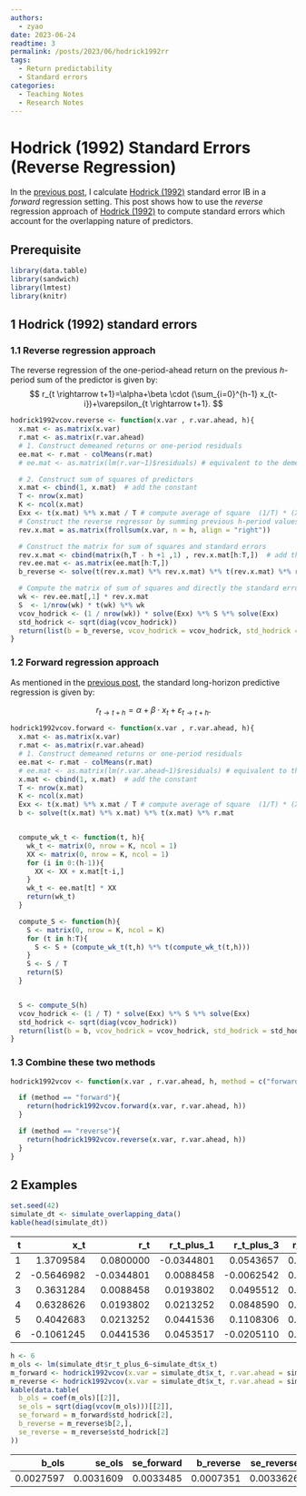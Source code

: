 ```yaml
---
authors:
  - zyao
date: 2023-06-24
readtime: 3
permalink: /posts/2023/06/hodrick1992rr
tags:
  - Return predictability
  - Standard errors
categories:
  - Teaching Notes
  - Research Notes
---
```


# Hodrick (1992) Standard Errors (Reverse Regression)

In the [previous post](https://www.zhongweiyao.com/posts/2023/06/hodrick1992), I calculate [Hodrick (1992)](https://academic.oup.com/rfs/article-abstract/5/3/357/1576229) standard error IB in a *forward* regression setting. This post shows how to use the *reverse* regression approach of [Hodrick (1992)](https://academic.oup.com/rfs/article-abstract/5/3/357/1576229) to compute standard errors which account for the overlapping nature of predictors.

<!-- more -->

## Prerequisite

```r
library(data.table)
library(sandwich)
library(lmtest)
library(knitr)
```

## 1 Hodrick (1992) standard errors

### 1.1 Reverse regression approach

The reverse regression of the one-period-ahead return on the previous
$h$-period sum of the predictor is given by:
$$
r_{t \rightarrow t+1}=\alpha+\beta \cdot (\sum_{i=0}^{h-1} x_{t-i})+\varepsilon_{t \rightarrow t+1}.
$$

```r
hodrick1992vcov.reverse <- function(x.var , r.var.ahead, h){
  x.mat <- as.matrix(x.var)
  r.mat <- as.matrix(r.var.ahead)
  # 1. Construct demeaned returns or one-period residuals
  ee.mat <- r.mat - colMeans(r.mat) 
  # ee.mat <- as.matrix(lm(r.var~1)$residuals) # equivalent to the demeaned returns

  # 2. Construct sum of squares of predictors
  x.mat <- cbind(1, x.mat)  # add the constant
  T <- nrow(x.mat)
  K <- ncol(x.mat)
  Exx <- t(x.mat) %*% x.mat / T # compute average of square  (1/T) * (X'X)
  # Construct the reverse regressor by summing previous h-period values 
  rev.x.mat = as.matrix(frollsum(x.var, n = h, align = "right"))

  # Construct the matrix for sum of squares and standard errors
  rev.x.mat <- cbind(matrix(h,T - h +1 ,1) , rev.x.mat[h:T,])  # add the constant and get rid of NAs
  rev.ee.mat <- as.matrix(ee.mat[h:T,])
  b_reverse <- solve(t(rev.x.mat) %*% rev.x.mat) %*% t(rev.x.mat) %*% r.mat[h:T,]

  # Compute the matrix of sum of squares and directly the standard errors
  wk <- rev.ee.mat[,1] * rev.x.mat
  S  <- 1/nrow(wk) * t(wk) %*% wk
  vcov_hodrick <- (1 / nrow(wk)) * solve(Exx) %*% S %*% solve(Exx)
  std_hodrick <- sqrt(diag(vcov_hodrick))
  return(list(b = b_reverse, vcov_hodrick = vcov_hodrick, std_hodrick = std_hodrick, Nobs = nrow(wk)))
}
```

### 1.2 Forward regression approach

As mentioned in the [previous post](https://www.zhongweiyao.com/posts/2023/06/hodrick1992), the standard long-horizon predictive regression is given by:

$$
r_{t \rightarrow t+h}=\alpha+\beta \cdot x_t+\varepsilon_{t \rightarrow t+h}.
$$

```r
hodrick1992vcov.forward <- function(x.var , r.var.ahead, h){
  x.mat <- as.matrix(x.var)
  r.mat <- as.matrix(r.var.ahead)
  # 1. Construct demeaned returns or one-period residuals
  ee.mat <- r.mat - colMeans(r.mat) 
  # ee.mat <- as.matrix(lm(r.var.ahead~1)$residuals) # equivalent to the demeaned returns
  x.mat <- cbind(1, x.mat)  # add the constant
  T <- nrow(x.mat)
  K <- ncol(x.mat)
  Exx <- t(x.mat) %*% x.mat / T # compute average of square  (1/T) * (X'X)
  b <- solve(t(x.mat) %*% x.mat) %*% t(x.mat) %*% r.mat


  compute_wk_t <- function(t, h){
    wk_t <- matrix(0, nrow = K, ncol = 1)
    XX <- matrix(0, nrow = K, ncol = 1)
    for (i in 0:(h-1)){
      XX <- XX + x.mat[t-i,]
    }
    wk_t <- ee.mat[t] * XX
    return(wk_t)
  }

  compute_S <- function(h){
    S <- matrix(0, nrow = K, ncol = K)
    for (t in h:T){
      S <- S + (compute_wk_t(t,h) %*% t(compute_wk_t(t,h)))
    }
    S <- S / T
    return(S)
  }


  S <- compute_S(h)
  vcov_hodrick <- (1 / T) * solve(Exx) %*% S %*% solve(Exx)
  std_hodrick <- sqrt(diag(vcov_hodrick))
  return(list(b = b, vcov_hodrick = vcov_hodrick, std_hodrick = std_hodrick, Nobs = T))
}
```

### 1.3 Combine these two methods

```r
hodrick1992vcov <- function(x.var , r.var.ahead, h, method = c("forward", "reverse")){

  if (method == "forward"){
    return(hodrick1992vcov.forward(x.var, r.var.ahead, h))
  }

  if (method == "reverse"){
    return(hodrick1992vcov.reverse(x.var, r.var.ahead, h))
  }
}
```

## 2 Examples

```r
set.seed(42)
simulate_dt <- simulate_overlapping_data()
kable(head(simulate_dt))
```

|    t |        x_t |        r_t | r_t\_plus_1 | r_t\_plus_3 | r_t\_plus_6 | r_t\_plus_12 |
| ---: | ---------: | ---------: | ----------: | ----------: | ----------: | -----------: |
|    1 |  1.3709584 |  0.0800000 |  -0.0344801 |   0.0543657 |   0.1392246 |    0.1188966 |
|    2 | -0.5646982 | -0.0344801 |   0.0088458 |  -0.0062542 |   0.1045764 |    0.0885166 |
|    3 |  0.3631284 |  0.0088458 |   0.0193802 |   0.0495512 |   0.0290402 |    0.1400495 |
|    4 |  0.6328626 |  0.0193802 |   0.0213252 |   0.0848590 |   0.1118831 |    0.1849328 |
|    5 |  0.4042683 |  0.0213252 |   0.0441536 |   0.1108306 |   0.1128342 |    0.1644087 |
|    6 | -0.1061245 |  0.0441536 |   0.0453517 |  -0.0205110 |   0.0688945 |    0.1369073 |

```r
h <- 6
m_ols <- lm(simulate_dt$r_t_plus_6~simulate_dt$x_t)
m_forward <- hodrick1992vcov(x.var = simulate_dt$x_t, r.var.ahead = simulate_dt$r_t_plus_1, h = h, method = "forward")
m_reverse <- hodrick1992vcov(x.var = simulate_dt$x_t, r.var.ahead = simulate_dt$r_t_plus_1, h = h, method = "reverse")
kable(data.table(
  b_ols = coef(m_ols)[[2]],
  se_ols = sqrt(diag(vcov(m_ols)))[[2]],
  se_forward = m_forward$std_hodrick[2],
  b_reverse = m_reverse$b[2,],
  se_reverse = m_reverse$std_hodrick[2]
))
```

|     b_ols |    se_ols | se_forward | b_reverse | se_reverse |
| --------: | --------: | ---------: | --------: | ---------: |
| 0.0027597 | 0.0031609 |  0.0033485 | 0.0007351 |  0.0033626 |
